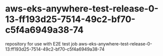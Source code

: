 # aws-eks-anywhere-test-release-0-13-ff193d25-7514-49c2-bf70-c5f4a6949a38-74
repository for use with E2E test job aws-eks-anywhere-test-release-0-13:ff193d25-7514-49c2-bf70-c5f4a6949a38-74
